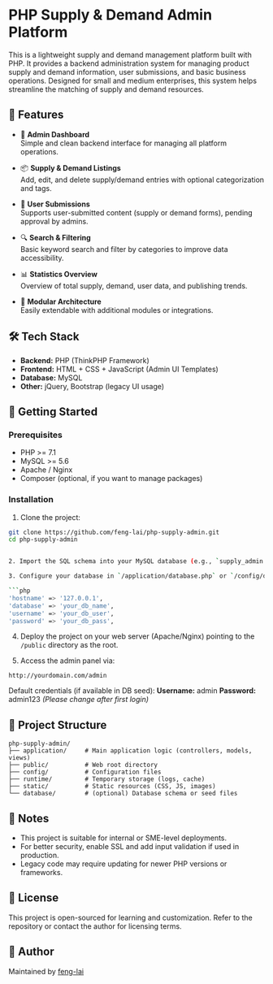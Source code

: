 # PHP Supply & Demand Admin Platform

This is a lightweight supply and demand management platform built with PHP. It provides a backend administration system for managing product supply and demand information, user submissions, and basic business operations. Designed for small and medium enterprises, this system helps streamline the matching of supply and demand resources.

## 🌟 Features

- 🔐 **Admin Dashboard**  
  Simple and clean backend interface for managing all platform operations.

- 📦 **Supply & Demand Listings**  
  Add, edit, and delete supply/demand entries with optional categorization and tags.

- 📝 **User Submissions**  
  Supports user-submitted content (supply or demand forms), pending approval by admins.

- 🔍 **Search & Filtering**  
  Basic keyword search and filter by categories to improve data accessibility.

- 📊 **Statistics Overview**  
  Overview of total supply, demand, user data, and publishing trends.

- 🧩 **Modular Architecture**  
  Easily extendable with additional modules or integrations.

## 🛠️ Tech Stack

- **Backend:** PHP (ThinkPHP Framework)
- **Frontend:** HTML + CSS + JavaScript (Admin UI Templates)
- **Database:** MySQL
- **Other:** jQuery, Bootstrap (legacy UI usage)

## 🚀 Getting Started

### Prerequisites

- PHP >= 7.1
- MySQL >= 5.6
- Apache / Nginx
- Composer (optional, if you want to manage packages)

### Installation

1. Clone the project:

```bash
git clone https://github.com/feng-lai/php-supply-admin.git
cd php-supply-admin


2. Import the SQL schema into your MySQL database (e.g., `supply_admin.sql`).

3. Configure your database in `/application/database.php` or `/config/database.php`.

```php
'hostname' => '127.0.0.1',
'database' => 'your_db_name',
'username' => 'your_db_user',
'password' => 'your_db_pass',
```

4. Deploy the project on your web server (Apache/Nginx) pointing to the `/public` directory as the root.

5. Access the admin panel via:

```
http://yourdomain.com/admin
```

Default credentials (if available in DB seed):
**Username:** admin
**Password:** admin123 *(Please change after first login)*

## 📁 Project Structure

```
php-supply-admin/
├── application/     # Main application logic (controllers, models, views)
├── public/          # Web root directory
├── config/          # Configuration files
├── runtime/         # Temporary storage (logs, cache)
├── static/          # Static resources (CSS, JS, images)
└── database/        # (optional) Database schema or seed files
```

## 📌 Notes

* This project is suitable for internal or SME-level deployments.
* For better security, enable SSL and add input validation if used in production.
* Legacy code may require updating for newer PHP versions or frameworks.

## 📄 License

This project is open-sourced for learning and customization. Refer to the repository or contact the author for licensing terms.

## 🙋 Author

Maintained by [feng-lai](https://github.com/feng-lai)

